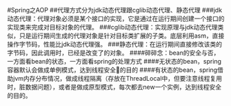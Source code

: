 #Spring之AOP
##代理方式分为jdk动态代理跟cglib动态代理、静态代理
###jdk动态代理：代理对象必须是某个接口的实现，它是通过在运行期间创建一个接口的实现类来完成对目标对象的代理。
###cglib动态代理：实现原理与jdk动态代理类似，只是运行期间生成的代理对象是针对目标类扩展的子类。底层利用asm，直接操作字节码，性能比jdk动态代理强。
###静态代理：在运行期间直接修改该类的字节码，因此调用时，已经是改变了的对象。
####碎碎念：bean的安全与否，一方面看bean的状态，一方面看spring的处理方式
####无状态的bean，spring容器默认会做成单例模式，达到线程安全🔐的目的
####有状态的bean，spring借助jvm内存分布情况，做成线程隔离（存放在ThreadLocal中，但要注意线程复用时，脏数据问题），或者是做成原型模式，每次都去new一个实例，达到线程安全的目的。